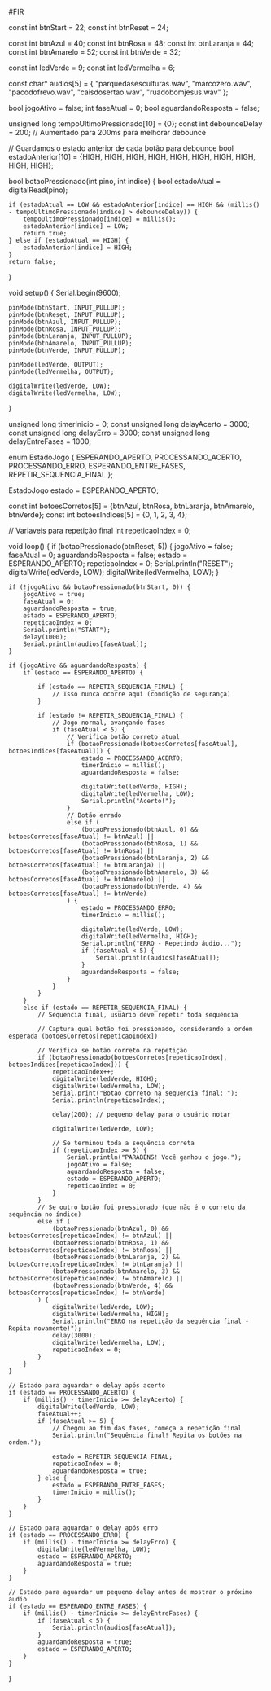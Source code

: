 #FIR

const int btnStart    = 22; 
const int btnReset    = 24;

const int btnAzul     = 40;
const int btnRosa     = 48;
const int btnLaranja  = 44;
const int btnAmarelo  = 52;
const int btnVerde    = 32;

const int ledVerde    = 9;
const int ledVermelha = 6;

const char* audios[5] = {
    "parquedasesculturas.wav", 
    "marcozero.wav", 
    "pacodofrevo.wav", 
    "caisdosertao.wav", 
    "ruadobomjesus.wav"
};

bool jogoAtivo = false;
int faseAtual = 0;
bool aguardandoResposta = false;

unsigned long tempoUltimoPressionado[10] = {0};
const int debounceDelay = 200; // Aumentado para 200ms para melhorar debounce

// Guardamos o estado anterior de cada botão para debounce
bool estadoAnterior[10] = {HIGH, HIGH, HIGH, HIGH, HIGH, HIGH, HIGH, HIGH, HIGH, HIGH};

bool botaoPressionado(int pino, int indice) {
    bool estadoAtual = digitalRead(pino);

    if (estadoAtual == LOW && estadoAnterior[indice] == HIGH && (millis() - tempoUltimoPressionado[indice] > debounceDelay)) {
        tempoUltimoPressionado[indice] = millis();
        estadoAnterior[indice] = LOW;
        return true;
    } else if (estadoAtual == HIGH) {
        estadoAnterior[indice] = HIGH;
    }
    return false;
}

void setup() {
    Serial.begin(9600);

    pinMode(btnStart, INPUT_PULLUP);
    pinMode(btnReset, INPUT_PULLUP);
    pinMode(btnAzul, INPUT_PULLUP);
    pinMode(btnRosa, INPUT_PULLUP);
    pinMode(btnLaranja, INPUT_PULLUP);
    pinMode(btnAmarelo, INPUT_PULLUP);
    pinMode(btnVerde, INPUT_PULLUP);

    pinMode(ledVerde, OUTPUT);
    pinMode(ledVermelha, OUTPUT);
    
    digitalWrite(ledVerde, LOW);
    digitalWrite(ledVermelha, LOW);
}

unsigned long timerInicio = 0;
const unsigned long delayAcerto = 3000;
const unsigned long delayErro = 3000;
const unsigned long delayEntreFases = 1000;

enum EstadoJogo {
    ESPERANDO_APERTO,
    PROCESSANDO_ACERTO,
    PROCESSANDO_ERRO,
    ESPERANDO_ENTRE_FASES,
    REPETIR_SEQUENCIA_FINAL
};

EstadoJogo estado = ESPERANDO_APERTO;

const int botoesCorretos[5] = {btnAzul, btnRosa, btnLaranja, btnAmarelo, btnVerde};
const int botoesIndices[5] = {0, 1, 2, 3, 4};

// Variaveis para repetição final
int repeticaoIndex = 0;

void loop() {
    if (botaoPressionado(btnReset, 5)) {
        jogoAtivo = false;
        faseAtual = 0;
        aguardandoResposta = false;
        estado = ESPERANDO_APERTO;
        repeticaoIndex = 0;
        Serial.println("RESET");
        digitalWrite(ledVerde, LOW);
        digitalWrite(ledVermelha, LOW);
    }

    if (!jogoAtivo && botaoPressionado(btnStart, 0)) {
        jogoAtivo = true;
        faseAtual = 0;
        aguardandoResposta = true;
        estado = ESPERANDO_APERTO;
        repeticaoIndex = 0;
        Serial.println("START");
        delay(1000);
        Serial.println(audios[faseAtual]);
    }

    if (jogoAtivo && aguardandoResposta) {
        if (estado == ESPERANDO_APERTO) {

            if (estado == REPETIR_SEQUENCIA_FINAL) {
                // Isso nunca ocorre aqui (condição de segurança)
            }

            if (estado != REPETIR_SEQUENCIA_FINAL) {
                // Jogo normal, avançando fases
                if (faseAtual < 5) {
                    // Verifica botão correto atual
                    if (botaoPressionado(botoesCorretos[faseAtual], botoesIndices[faseAtual])) {
                        estado = PROCESSANDO_ACERTO;
                        timerInicio = millis();
                        aguardandoResposta = false;

                        digitalWrite(ledVerde, HIGH);
                        digitalWrite(ledVermelha, LOW);
                        Serial.println("Acerto!");
                    }
                    // Botão errado
                    else if (
                        (botaoPressionado(btnAzul, 0) && botoesCorretos[faseAtual] != btnAzul) ||
                        (botaoPressionado(btnRosa, 1) && botoesCorretos[faseAtual] != btnRosa) ||
                        (botaoPressionado(btnLaranja, 2) && botoesCorretos[faseAtual] != btnLaranja) ||
                        (botaoPressionado(btnAmarelo, 3) && botoesCorretos[faseAtual] != btnAmarelo) ||
                        (botaoPressionado(btnVerde, 4) && botoesCorretos[faseAtual] != btnVerde)
                    ) {
                        estado = PROCESSANDO_ERRO;
                        timerInicio = millis();

                        digitalWrite(ledVerde, LOW);
                        digitalWrite(ledVermelha, HIGH);
                        Serial.println("ERRO - Repetindo áudio...");
                        if (faseAtual < 5) {
                            Serial.println(audios[faseAtual]);
                        }
                        aguardandoResposta = false;
                    }
                }
            }
        }
        else if (estado == REPETIR_SEQUENCIA_FINAL) {
            // Sequencia final, usuário deve repetir toda sequência

            // Captura qual botão foi pressionado, considerando a ordem esperada (botoesCorretos[repeticaoIndex])

            // Verifica se botão correto na repetição
            if (botaoPressionado(botoesCorretos[repeticaoIndex], botoesIndices[repeticaoIndex])) {
                repeticaoIndex++;
                digitalWrite(ledVerde, HIGH);
                digitalWrite(ledVermelha, LOW);
                Serial.print("Botao correto na sequencia final: ");
                Serial.println(repeticaoIndex);

                delay(200); // pequeno delay para o usuário notar

                digitalWrite(ledVerde, LOW);

                // Se terminou toda a sequência correta
                if (repeticaoIndex >= 5) {
                    Serial.println("PARABÉNS! Você ganhou o jogo.");
                    jogoAtivo = false;
                    aguardandoResposta = false;
                    estado = ESPERANDO_APERTO;
                    repeticaoIndex = 0;
                }
            }
            // Se outro botão foi pressionado (que não é o correto da sequência no índice)
            else if (
                (botaoPressionado(btnAzul, 0) && botoesCorretos[repeticaoIndex] != btnAzul) ||
                (botaoPressionado(btnRosa, 1) && botoesCorretos[repeticaoIndex] != btnRosa) ||
                (botaoPressionado(btnLaranja, 2) && botoesCorretos[repeticaoIndex] != btnLaranja) ||
                (botaoPressionado(btnAmarelo, 3) && botoesCorretos[repeticaoIndex] != btnAmarelo) ||
                (botaoPressionado(btnVerde, 4) && botoesCorretos[repeticaoIndex] != btnVerde)
            ) {
                digitalWrite(ledVerde, LOW);
                digitalWrite(ledVermelha, HIGH);
                Serial.println("ERRO na repetição da sequência final - Repita novamente!");
                delay(3000);
                digitalWrite(ledVermelha, LOW);
                repeticaoIndex = 0;
            }
        }
    }

    // Estado para aguardar o delay após acerto
    if (estado == PROCESSANDO_ACERTO) {
        if (millis() - timerInicio >= delayAcerto) {
            digitalWrite(ledVerde, LOW);
            faseAtual++;
            if (faseAtual >= 5) {
                // Chegou ao fim das fases, começa a repetição final
                Serial.println("Sequência final! Repita os botões na ordem.");

                estado = REPETIR_SEQUENCIA_FINAL;
                repeticaoIndex = 0;
                aguardandoResposta = true;
            } else {
                estado = ESPERANDO_ENTRE_FASES;
                timerInicio = millis();
            }
        }
    }

    // Estado para aguardar o delay após erro
    if (estado == PROCESSANDO_ERRO) {
        if (millis() - timerInicio >= delayErro) {
            digitalWrite(ledVermelha, LOW);
            estado = ESPERANDO_APERTO;
            aguardandoResposta = true;
        }
    }

    // Estado para aguardar um pequeno delay antes de mostrar o próximo áudio
    if (estado == ESPERANDO_ENTRE_FASES) {
        if (millis() - timerInicio >= delayEntreFases) {
            if (faseAtual < 5) {
                Serial.println(audios[faseAtual]);
            }
            aguardandoResposta = true;
            estado = ESPERANDO_APERTO;
        }
    }
}

